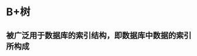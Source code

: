 # B+树
## 被广泛用于数据库的索引结构，即数据库中数据的索引所构成
##
<!--stackedit_data:
eyJoaXN0b3J5IjpbMTY3NDEzMDkxOSwxMzIwMDA4ODczXX0=
-->
